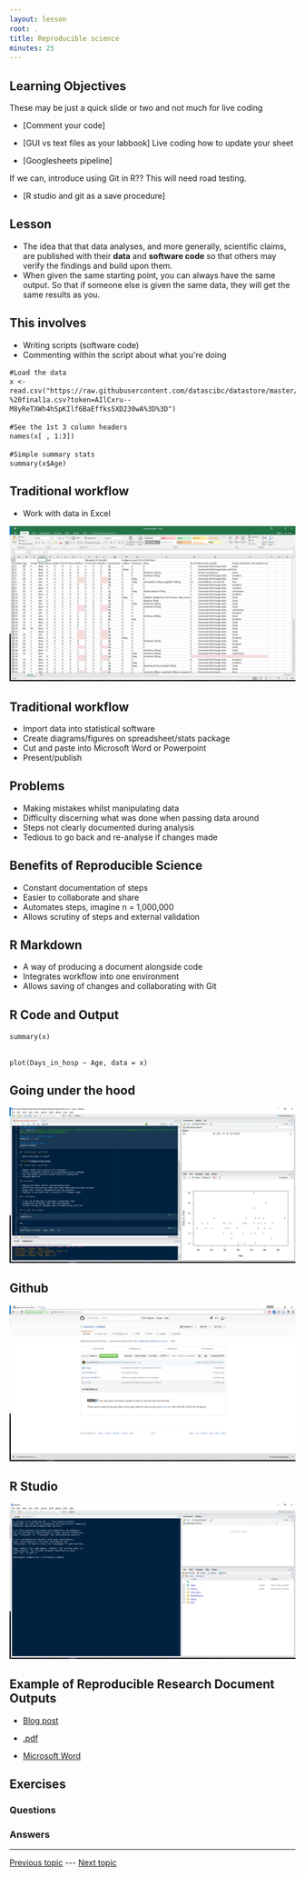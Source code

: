 ```yaml
---
layout: lesson
root: .
title: Reproducible science
minutes: 25
---
```


<!-- rename file with the lesson name replacing template -->

## Learning Objectives 

<!-- 
    * Reproducible science - (v1) Danny (v2) Finn 
        - [ ] back story - requirements for publications
        - [ ] teach the google sheets pipeline
        - [ ] using git in R studio??

 -->

These may be just a quick slide or two and not much for live coding

- [Comment your code]
- [GUI vs text files as your labbook]
Live coding how to update your sheet

- [Googlesheets pipeline]

If we can, introduce using Git in R??
This will need road testing.

- [R studio and git as a save procedure] 



## Lesson 

- The idea that that data analyses, and more generally, scientific claims, are published with their **data** and **software code** so that others may verify the findings and build upon them.
- When given the same starting point, you can always have the same output. So that if someone else is given the same data, they will get the same results as you.

## This involves

- Writing scripts (software code)
- Commenting within the script about what you're doing

```{r}
#Load the data
x <- read.csv("https://raw.githubusercontent.com/datascibc/datastore/master/Breast%20research%20data-%20final1a.csv?token=AIlCxru--M8yReTXWh4hSpKIlf6BaEffks5XD230wA%3D%3D")

#See the 1st 3 column headers
names(x[ , 1:3])

#Simple summary stats
summary(x$Age)
```

## Traditional workflow

- Work with data in Excel

![Excel](img/Excel.png)

## Traditional workflow

- Import data into statistical software
- Create diagrams/figures on spreadsheet/stats package
- Cut and paste into Microsoft Word or Powerpoint
- Present/publish

## Problems

- Making mistakes whilst manipulating data
- Difficulty discerning what was done when passing data around
- Steps not clearly documented during analysis
- Tedious to go back and re-analyse if changes made

## Benefits of Reproducible Science

- Constant documentation of steps
- Easier to collaborate and share
- Automates steps, imagine n = 1,000,000
- Allows scrutiny of steps and external validation

## R Markdown

- A way of producing a document alongside code
- Integrates workflow into one environment
- Allows saving of changes and collaborating with Git

## R Code and Output

```{r}
summary(x)
```

##

```{r}
plot(Days_in_hosp ~ Age, data = x)
```

## Going under the hood

![Working in R Studio](img/WorkinginRstudio.png)

## Github

![Github](img/Github.png)

## R Studio

![R Studio Start](img/RstudioStart.png)

## Example of Reproducible Research Document Outputs

- [Blog post](http://dannyjnwong.github.io/Helipad-Analysis/)

- [.pdf](https://www.dropbox.com/s/g4rvar9g6ybrpeb/DistanceTimeAnalysis.pdf?dl=0)

- [Microsoft Word](https://www.dropbox.com/s/8h583pps6eo47na/DistanceTimeAnalysis.docx?dl=0)


## Exercises

### Questions

### Answers



---

[Previous topic]() --- [Next topic]()


